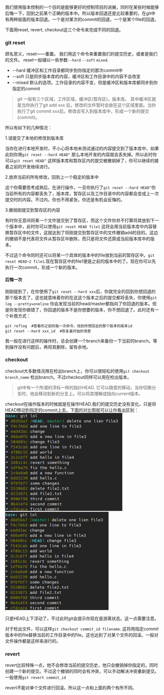 我们使用版本控制的一个目的是能够更好的控制项目的进展，同时在某些时候能够后悔一下，回到之前某个正确的版本中。所以版本回退还是比较重要的，在git中有两种层面的版本回退。一个是对某次的commit的回退，一个是某个file的回退。

下面用reset, revert, checkout这三个命令来完成不同的回退。

### git reset
顾名思义，reset——重置。 我们用这个命令来重置我们的提交历史，或者是我们的文件。
reset一般辅以一些参数`--hard` `--soft` `mixed`.

+ --hard  缓冲区和工作目录都同步到你指定的那次commit中
+ --soft  只是同步版本库的内容，缓冲区和工作目录中的内容不会改变
+ --mixed 默认的选项。工作目录的内容不变，但是缓冲区和版本库都同步到你指定的commit

> git 一般有三个区域，工作区域，缓冲区(暂存区)，版本库。 其中缓冲区就是当你执行了git add xxx 后，修改的文件暂时会放在这个区域里面。当你执行了git commit xxx后，修改会写入到版本库中，形成一个新的提交(commit)。

所以有如下的几种情况：

1.误提交了本地的修改到版本库

当你在进行本地开发时，不小心将本地未测试通过的内容提交到了版本库中，如果此刻你用`git reset --hard HEAD^` 那么本地开发的内容就会丢失掉。所以此时你可以`git reset HEAD^` 这样版本库和暂存区内的提交被撤销掉了，你可以继续的接着之前的开发继续进行。

2.放弃当前的所有修改，回到上一个稳定的版本中

这个你需要思考成熟后，在进行操作，一旦你执行了`git reset --hard HEAD^`你当前所有的内容都丢失了，版本库，暂存区以及工作目录中的内容都会变成上一次提交时的内容。不过内，你也不用紧张，你还是有机会反悔的。

3.撤销刚提交到暂存区的内容

有时你无意间将某一个文件提交到了暂存区，而这个文件你并不打算将其放到下一个版本中，此时你可以使用`git reset HEAD file1` 这将会用当前版本库中内容替换暂存区中的文件，这就达到了将刚提交到暂存区中的文件撤销add的目的。这边的撤销不是代表将文件从暂存区中删除，而只是将文件还原成当前版本库中的版本。

不过这个命令同时还可以将某一个具体的版本中的file放到当前的暂存区中。`git reset HEAD~2 file1`.现在暂存区中的file1便是之前的版本中的了。现在你可以先执行一次commit，形成一个新的版本。

#### 后悔一次
刚刚提到了，在你使用了`git reset --hard xxx`后，你就完全的回到你想回退的那个版本去了，这也就意味着你的在这这个版本之后的提交都将丢失，你使用`git log --pretty=oneline` 你会发现当前的head/master都指向了你回退的版本。但是你发现你做错了，你回退的版本不是你想要的版本，你不想回退了。此时还有一个补救方式：

```
git reflog  #查看你之前的每一次命令，找到你想回去的那个版本的版本id
git reset --hard xxx_id  #恢复最开始的场景
```

我一般在进行这样的操作时，总会创建一个branch来备份一下当前的branch。等到操作没有问题后，再将其删除，留有余地。

### checkout

checkout大多数情况用在检出branch上，你可以很轻松的使用`git checkout branch_name` 检出branch。不过checkout同样可以用在检出版本。

> git中有一个所谓的浮标一样的指针HEAD. 它可以随意的移动，当你切换分支时，他会移动到新的分支上。可以将其理解成指向current版本。

checkout在操作版本的时候就是在操作HEAD.我们的提交历史没有变化，只是将HEAD移动到指定的commit上去，下面的对比图就可以让你看出区别：
![pic1](image/git_checkout1.jpg)
![pic2](image/git_checkout2.jpg)

只是HEAD上下浮动了，不过此时git会提示你现在是游离状态。这一点需要注意。

对于检出文件，可以这样`git checkout commit_id filename`. 这将用指定commit版本中的file替换当前的工作目录中的file。这也达到了对某个文件的回滚。一般对文件操作都是这样来进行的。

### revert

revert比较特殊一点，他不会修改当前的提交历史，他只会撤销掉你指定的，同时创建一个新的提交。不过这个撤销的同时会有冲突，可以手动解决冲突重新提交。一般使用`git revert commit_id`

revert不能对单个文件进行回滚。所以这一点和上面的两个有所不同。










